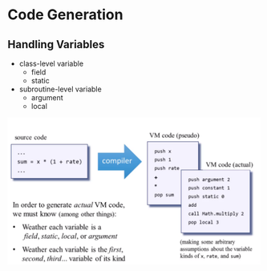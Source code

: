 # Code Generation

## Handling Variables

* class-level variable
  * field
  * static
* subroutine-level variable
  * argument
  * local

![What](./image/handlingVariable1.png "What we must know")
